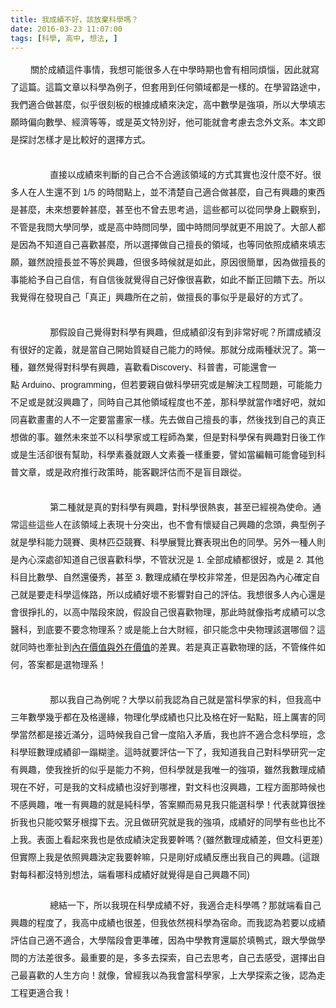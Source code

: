 ```yaml
---
title: 我成績不好，該放棄科學嗎？
date: 2016-03-23 11:07:00
tags: [科學, 高中, 想法, ]
---
```


<div class="MsoNormal" style="line-height: 150%; text-indent: 24.0pt;">
<div class="MsoNormal" style="line-height: 200%;">
<div class="MsoNormal" style="line-height: 200%; text-indent: 24.0pt;">
<span style="font-family: &quot;&#x5FAE;&#x8EDF;&#x6B63;&#x9ED1;&#x9AD4;&quot; , sans-serif;">&#x95DC;&#x65BC;&#x6210;&#x7E3E;&#x9019;&#x4EF6;&#x4E8B;&#x60C5;&#xFF0C;&#x6211;&#x60F3;&#x53EF;&#x80FD;&#x5F88;&#x591A;&#x4EBA;&#x5728;&#x4E2D;&#x5B78;&#x6642;&#x671F;&#x4E5F;&#x6703;&#x6709;&#x76F8;&#x540C;&#x7169;&#x60F1;&#xFF0C;&#x56E0;&#x6B64;&#x5C31;&#x5BEB;&#x4E86;&#x9019;&#x7BC7;&#x3002;&#x9019;&#x7BC7;&#x6587;&#x7AE0;&#x4EE5;&#x79D1;&#x5B78;&#x70BA;&#x4F8B;&#x5B50;&#xFF0C;&#x4F46;&#x5957;&#x7528;&#x5230;&#x4EFB;&#x4F55;&#x9818;&#x57DF;&#x90FD;&#x662F;&#x4E00;&#x6A23;&#x7684;&#x3002;&#x5728;&#x5B78;&#x7FD2;&#x8DEF;&#x9014;&#x4E2D;&#xFF0C;&#x6211;&#x5011;&#x9069;&#x5408;&#x505A;&#x751A;&#x9EBC;&#xFF0C;&#x4F3C;&#x4E4E;&#x5F88;&#x523B;&#x677F;&#x7684;&#x6839;&#x64DA;&#x6210;&#x7E3E;&#x4F86;&#x6C7A;&#x5B9A;&#xFF0C;&#x9AD8;&#x4E2D;&#x6578;&#x5B78;&#x662F;&#x5F37;&#x9805;&#xFF0C;&#x6240;&#x4EE5;&#x5927;&#x5B78;&#x586B;&#x5FD7;&#x9858;&#x6642;&#x504F;&#x5411;&#x6578;&#x5B78;&#x3001;&#x7D93;&#x6FDF;&#x7B49;&#x7B49;&#xFF0C;&#x6216;&#x662F;&#x82F1;&#x6587;&#x7279;&#x5225;&#x597D;&#xFF0C;&#x4ED6;&#x53EF;&#x80FD;&#x5C31;&#x6703;&#x8003;&#x616E;&#x53BB;&#x5FF5;&#x5916;&#x6587;&#x7CFB;&#x3002;&#x672C;&#x6587;&#x5373;&#x662F;&#x63A2;&#x8A0E;&#x600E;&#x6A23;&#x624D;&#x662F;&#x6BD4;&#x8F03;&#x597D;&#x7684;&#x9078;&#x64C7;&#x65B9;&#x5F0F;&#x3002;</span><br>
<span style="font-family: &quot;&#x5FAE;&#x8EDF;&#x6B63;&#x9ED1;&#x9AD4;&quot; , sans-serif;"></span><br>
<!-- more --> 
<a name="more"></a></div>
</div>
<div class="MsoNormal" style="line-height: 200%;">
<span lang="EN-US" style="font-family: &quot;&#x5FAE;&#x8EDF;&#x6B63;&#x9ED1;&#x9AD4;&quot; , sans-serif;">&#xA0; &#xA0; &#xA0; &#xA0;&#xA0;</span><span style="font-family: &quot;&#x5FAE;&#x8EDF;&#x6B63;&#x9ED1;&#x9AD4;&quot; , sans-serif;">&#x76F4;&#x63A5;&#x4EE5;&#x6210;&#x7E3E;&#x4F86;&#x5224;&#x65B7;&#x7684;&#x81EA;&#x5DF1;&#x5408;&#x4E0D;&#x5408;&#x9069;&#x8A72;&#x9818;&#x57DF;&#x7684;&#x65B9;&#x5F0F;&#x5176;&#x5BE6;&#x4E5F;&#x6C92;&#x4EC0;&#x9EBC;&#x4E0D;&#x597D;&#x3002;&#x5F88;&#x591A;&#x4EBA;&#x5728;&#x4EBA;&#x751F;&#x9084;&#x4E0D;&#x5230;&#xA0;<span lang="EN-US">1/5&#xA0;</span>&#x7684;&#x6642;&#x9593;&#x9EDE;&#x4E0A;&#xFF0C;&#x4E26;&#x4E0D;&#x6E05;&#x695A;&#x81EA;&#x5DF1;&#x9069;&#x5408;&#x505A;&#x751A;&#x9EBC;&#xFF0C;&#x81EA;&#x5DF1;&#x6709;&#x8208;&#x8DA3;&#x7684;&#x6771;&#x897F;&#x662F;&#x751A;&#x9EBC;&#xFF0C;&#x672A;&#x4F86;&#x60F3;&#x8981;&#x5E79;&#x751A;&#x9EBC;&#xFF0C;&#x751A;&#x81F3;&#x4E5F;&#x4E0D;&#x66FE;&#x53BB;&#x601D;&#x8003;&#x904E;&#xFF0C;&#x9019;&#x4E9B;&#x90FD;&#x53EF;&#x4EE5;&#x5F9E;&#x540C;&#x5B78;&#x8EAB;&#x4E0A;&#x89C0;&#x5BDF;&#x5230;&#xFF0C;&#x4E0D;&#x7BA1;&#x662F;&#x6211;&#x554F;&#x5927;&#x5B78;&#x540C;&#x5B78;&#xFF0C;&#x6216;&#x662F;&#x9AD8;&#x4E2D;&#x6642;&#x554F;&#x540C;&#x5B78;&#xFF0C;&#x570B;&#x4E2D;&#x6642;&#x554F;&#x540C;&#x5B78;&#x5C31;&#x66F4;&#x4E0D;&#x7528;&#x8AAA;&#x4E86;&#x3002;&#x5927;&#x90E8;&#x4EBA;&#x90FD;&#x662F;&#x56E0;&#x70BA;&#x4E0D;&#x77E5;&#x9053;&#x81EA;&#x5DF1;&#x559C;&#x6B61;&#x751A;&#x9EBC;&#xFF0C;&#x6240;&#x4EE5;&#x9078;&#x64C7;&#x505A;&#x81EA;&#x5DF1;&#x64C5;&#x9577;&#x7684;&#x9818;&#x57DF;&#xFF0C;&#x4E5F;&#x7B49;&#x540C;&#x4F9D;&#x7167;&#x6210;&#x7E3E;&#x4F86;&#x586B;&#x5FD7;&#x9858;&#xFF0C;&#x96D6;&#x7136;&#x8AAA;&#x64C5;&#x9577;&#x4E26;&#x4E0D;&#x7B49;&#x65BC;&#x8208;&#x8DA3;&#xFF0C;&#x4F46;&#x5F88;&#x591A;&#x6642;&#x5019;&#x5C31;&#x662F;&#x5982;&#x6B64;&#xFF0C;&#x539F;&#x56E0;&#x5F88;&#x7C21;&#x55AE;&#xFF0C;&#x56E0;&#x70BA;&#x505A;&#x64C5;&#x9577;&#x7684;&#x4E8B;&#x80FD;&#x7D66;&#x4E88;&#x81EA;&#x5DF1;&#x81EA;&#x4FE1;&#xFF0C;&#x6709;&#x81EA;&#x4FE1;&#x5F8C;&#x5C31;&#x89BA;&#x5F97;&#x81EA;&#x5DF1;&#x597D;&#x50CF;&#x5F88;&#x559C;&#x6B61;&#xFF0C;&#x5982;&#x6B64;&#x4E0D;&#x65B7;&#x6B63;&#x56DE;&#x994B;&#x4E0B;&#x53BB;&#x3002;&#x6240;&#x4EE5;&#x6211;&#x89BA;&#x5F97;&#x5728;&#x767C;&#x73FE;&#x81EA;&#x5DF1;&#x300C;&#x771F;&#x6B63;&#x300D;&#x8208;&#x8DA3;&#x6240;&#x5728;&#x4E4B;&#x524D;&#xFF0C;&#x505A;&#x64C5;&#x9577;&#x7684;&#x4E8B;&#x4F3C;&#x4E4E;&#x662F;&#x6700;&#x597D;&#x7684;&#x65B9;&#x5F0F;&#x4E86;&#x3002;<span lang="EN-US"><o:p></o:p></span></span></div>
<div class="MsoNormal" style="line-height: 200%;">
<span style="font-family: &quot;&#x5FAE;&#x8EDF;&#x6B63;&#x9ED1;&#x9AD4;&quot; , sans-serif;"><br></span></div>
<div class="MsoNormal" style="line-height: 200%;">
<span lang="EN-US" style="font-family: &quot;&#x5FAE;&#x8EDF;&#x6B63;&#x9ED1;&#x9AD4;&quot; , sans-serif;">&#xA0;&#xA0;&#xA0;&#xA0;&#xA0;&#xA0;&#xA0; </span><span style="font-family: &quot;&#x5FAE;&#x8EDF;&#x6B63;&#x9ED1;&#x9AD4;&quot; , sans-serif;">&#x90A3;&#x5047;&#x8A2D;&#x81EA;&#x5DF1;&#x89BA;&#x5F97;&#x5C0D;&#x79D1;&#x5B78;&#x6709;&#x8208;&#x8DA3;&#xFF0C;&#x4F46;&#x6210;&#x7E3E;&#x537B;&#x6C92;&#x6709;&#x5230;&#x975E;&#x5E38;&#x597D;&#x5462;&#xFF1F;&#x6240;&#x8B02;&#x6210;&#x7E3E;&#x6C92;&#x6709;&#x5F88;&#x597D;&#x7684;&#x5B9A;&#x7FA9;&#xFF0C;&#x5C31;&#x662F;&#x7576;&#x81EA;&#x5DF1;&#x958B;&#x59CB;&#x8CEA;&#x7591;&#x81EA;&#x5DF1;&#x80FD;&#x529B;&#x7684;&#x6642;&#x5019;&#x3002;&#x90A3;&#x5C31;&#x5206;&#x6210;&#x5169;&#x7A2E;&#x72C0;&#x6CC1;&#x4E86;&#x3002;&#x7B2C;&#x4E00;&#x7A2E;&#xFF0C;&#x96D6;&#x7136;&#x89BA;&#x5F97;&#x5C0D;&#x79D1;&#x5B78;&#x6709;&#x8208;&#x8DA3;&#xFF0C;&#x559C;&#x6B61;&#x770B;<span lang="EN-US">Discovery</span>&#x3001;&#x79D1;&#x666E;&#x66F8;&#xFF0C;&#x53EF;&#x80FD;&#x9084;&#x6703;&#x4E00;&#x9EDE;&#xA0;<span lang="EN-US">Arduino</span>&#x3001;<span lang="EN-US">programming</span>&#xFF0C;&#x4F46;&#x82E5;&#x8981;&#x89AA;&#x81EA;&#x505A;&#x79D1;&#x5B78;&#x7814;&#x7A76;&#x6216;&#x662F;&#x89E3;&#x6C7A;&#x5DE5;&#x7A0B;&#x554F;&#x984C;&#xFF0C;&#x53EF;&#x80FD;&#x80FD;&#x529B;&#x4E0D;&#x8DB3;&#x6216;&#x662F;&#x5C31;&#x6C92;&#x8208;&#x8DA3;&#x4E86;&#xFF0C;&#x540C;&#x6642;&#x81EA;&#x5DF1;&#x5176;&#x4ED6;&#x9818;&#x57DF;&#x7A0B;&#x5EA6;&#x4E5F;&#x4E0D;&#x5DEE;&#xFF0C;&#x90A3;&#x79D1;&#x5B78;&#x5C31;&#x7576;&#x4F5C;&#x55DC;&#x597D;&#x5427;&#xFF0C;&#x5C31;&#x5982;&#x540C;&#x559C;&#x6B61;&#x756B;&#x756B;&#x7684;&#x4EBA;&#x4E0D;&#x4E00;&#x5B9A;&#x8981;&#x7576;&#x756B;&#x5BB6;&#x4E00;&#x6A23;&#x3002;&#x5148;&#x53BB;&#x505A;&#x81EA;&#x5DF1;&#x64C5;&#x9577;&#x7684;&#x4E8B;&#xFF0C;&#x7136;&#x5F8C;&#x627E;&#x5230;&#x81EA;&#x5DF1;&#x7684;&#x771F;&#x6B63;&#x60F3;&#x505A;&#x7684;&#x4E8B;&#x3002;&#x96D6;&#x7136;&#x672A;&#x4F86;&#x4E26;&#x4E0D;&#x4EE5;&#x79D1;&#x5B78;&#x5BB6;&#x6216;&#x5DE5;&#x7A0B;&#x5E2B;&#x70BA;&#x696D;&#xFF0C;&#x4F46;&#x662F;&#x5C0D;&#x79D1;&#x5B78;&#x4FDD;&#x6709;&#x8208;&#x8DA3;&#x5C0D;&#x65E5;&#x5F8C;&#x5DE5;&#x4F5C;&#x6216;&#x662F;&#x751F;&#x6D3B;&#x537B;&#x5F88;&#x6709;&#x5E6B;&#x52A9;&#xFF0C;&#x79D1;&#x5B78;&#x7D20;&#x990A;&#x5C31;&#x8DDF;&#x4EBA;&#x6587;&#x7D20;&#x990A;&#x4E00;&#x6A23;&#x91CD;&#x8981;&#xFF0C;&#x8B6C;&#x5982;&#x7576;&#x7DE8;&#x8F2F;&#x53EF;&#x80FD;&#x6703;&#x78B0;&#x5230;&#x79D1;&#x666E;&#x6587;&#x7AE0;&#xFF0C;&#x6216;&#x662F;&#x653F;&#x5E9C;&#x63A8;&#x884C;&#x653F;&#x7B56;&#x6642;&#xFF0C;&#x80FD;&#x5BA2;&#x89C0;&#x8A55;&#x4F30;&#x800C;&#x4E0D;&#x662F;&#x76F2;&#x76EE;&#x8DDF;&#x5F9E;&#x3002;<span lang="EN-US"><o:p></o:p></span></span></div>
<div class="MsoNormal" style="line-height: 200%;">
<span style="font-family: &quot;&#x5FAE;&#x8EDF;&#x6B63;&#x9ED1;&#x9AD4;&quot; , sans-serif;"><br></span></div>
<div class="MsoNormal" style="line-height: 200%;">
<span lang="EN-US" style="font-family: &quot;&#x5FAE;&#x8EDF;&#x6B63;&#x9ED1;&#x9AD4;&quot; , sans-serif;">&#xA0;&#xA0;&#xA0;&#xA0;&#xA0;&#xA0;&#xA0; </span><span style="font-family: &quot;&#x5FAE;&#x8EDF;&#x6B63;&#x9ED1;&#x9AD4;&quot; , sans-serif;">&#x7B2C;&#x4E8C;&#x7A2E;&#x5C31;&#x662F;&#x771F;&#x7684;&#x5C0D;&#x79D1;&#x5B78;&#x6709;&#x8208;&#x8DA3;&#xFF0C;&#x5C0D;&#x79D1;&#x5B78;&#x5F88;&#x71B1;&#x8877;&#xFF0C;&#x751A;&#x81F3;&#x5DF2;&#x7D93;&#x8996;&#x70BA;&#x4F7F;&#x547D;&#x3002;&#x901A;&#x5E38;&#x9019;&#x4E9B;&#x9019;&#x4E9B;&#x4EBA;&#x5728;&#x8A72;&#x9818;&#x57DF;&#x4E0A;&#x8868;&#x73FE;&#x5341;&#x5206;&#x7A81;&#x51FA;&#xFF0C;&#x4E5F;&#x4E0D;&#x6703;&#x6709;&#x61F7;&#x7591;&#x81EA;&#x5DF1;&#x8208;&#x8DA3;&#x7684;&#x5FF5;&#x982D;&#xFF0C;&#x5178;&#x578B;&#x4F8B;&#x5B50;&#x5C31;&#x662F;&#x5B78;&#x79D1;&#x80FD;&#x529B;&#x7AF6;&#x8CFD;&#x3001;&#x5967;&#x6797;&#x5339;&#x4E9E;&#x7AF6;&#x8CFD;&#x3001;&#x79D1;&#x5B78;&#x5C55;&#x89BD;&#x6BD4;&#x8CFD;&#x8868;&#x73FE;&#x51FA;&#x8272;&#x7684;&#x540C;&#x5B78;&#x3002;&#x53E6;&#x5916;&#x4E00;&#x7A2E;&#x4EBA;&#x5247;&#x662F;&#x5167;&#x5FC3;&#x6DF1;&#x8655;&#x537B;&#x77E5;&#x9053;&#x81EA;&#x5DF1;&#x5F88;&#x559C;&#x6B61;&#x79D1;&#x5B78;&#xFF0C;&#x4E0D;&#x7BA1;&#x72C0;&#x6CC1;&#x662F; 1. &#x5168;&#x90E8;&#x6210;&#x7E3E;&#x90FD;&#x5F88;&#x597D;&#xFF0C;&#x6216;&#x662F; 2. &#x5176;&#x4ED6;&#x79D1;&#x76EE;&#x6BD4;&#x6578;&#x5B78;&#x3001;&#x81EA;&#x7136;&#x9084;&#x512A;&#x79C0;&#xFF0C;&#x751A;&#x81F3; 3. &#x6578;&#x7406;&#x6210;&#x7E3E;&#x5728;&#x5B78;&#x6821;&#x975E;&#x5E38;&#x5DEE;&#xFF0C;&#x4F46;&#x662F;&#x56E0;&#x70BA;&#x5167;&#x5FC3;&#x78BA;&#x5B9A;&#x81EA;&#x5DF1;&#x5C31;&#x662F;&#x8981;&#x8D70;&#x79D1;&#x5B78;&#x9019;&#x689D;&#x8DEF;&#xFF0C;&#x6240;&#x4EE5;&#x6210;&#x7E3E;&#x597D;&#x58DE;&#x4E0D;&#x5F71;&#x97FF;&#x5C0D;&#x81EA;&#x5DF1;&#x7684;&#x8A55;&#x4F30;&#x3002;&#x6211;&#x60F3;&#x5F88;&#x591A;&#x4EBA;&#x5167;&#x5FC3;&#x9084;&#x662F;&#x6703;&#x5F88;&#x6399;&#x624E;&#x7684;&#xFF0C;&#x4EE5;&#x9AD8;&#x4E2D;&#x968E;&#x6BB5;&#x4F86;&#x8AAA;&#xFF0C;&#x5047;&#x8A2D;&#x81EA;&#x5DF1;&#x5F88;&#x559C;&#x6B61;&#x7269;&#x7406;&#xFF0C;&#x90A3;&#x6B64;&#x6642;&#x5C31;&#x50CF;&#x6307;&#x8003;&#x6210;&#x7E3E;&#x53EF;&#x4EE5;&#x5FF5;&#x91AB;&#x79D1;&#xFF0C;&#x5230;&#x5E95;&#x8981;&#x4E0D;&#x8981;&#x5FF5;&#x7269;&#x7406;&#x7CFB;&#xFF1F;&#x6216;&#x662F;&#x80FD;&#x4E0A;&#x53F0;&#x5927;&#x8CA1;&#x7D93;&#xFF0C;&#x537B;&#x53EA;&#x80FD;&#x5FF5;&#x4E2D;&#x592E;&#x7269;&#x7406;&#x8A72;&#x9078;&#x54EA;&#x500B;&#xFF1F;&#x9019;&#x5C31;&#x540C;&#x6642;&#x4E5F;&#x727D;&#x626F;&#x5230;<a href="https://udn.com/news/story/6902/654867-%E4%BE%AF%E6%96%87%E8%A9%A0%E7%88%B6%E5%AD%90%E5%B0%8D%E8%AB%87-%E6%84%9B%E9%8C%A2%E5%A5%BD%E9%82%84%E6%98%AF%E8%BF%BD%E5%A4%A2%E5%A5%BD%EF%BC%9F" target="_blank">&#x5167;&#x5728;&#x50F9;&#x503C;&#x8207;&#x5916;&#x5728;&#x50F9;&#x503C;</a><span lang="EN-US"><span lang="EN-US"><span lang="EN-US"><span lang="EN-US"><span lang="EN-US"><span lang="EN-US"><span lang="EN-US"><span lang="EN-US"><span lang="EN-US"><span lang="EN-US">&#x7684;<span lang="EN-US">&#x5DEE;<span lang="EN-US">&#x7570;</span></span></span></span></span></span></span></span></span></span></span></span></span>&#x3002;&#x82E5;&#x662F;&#x771F;&#x6B63;&#x559C;&#x6B61;&#x7269;&#x7406;&#x7684;&#x8A71;&#xFF0C;&#x4E0D;&#x7BA1;&#x689D;&#x4EF6;&#x5982;&#x4F55;&#xFF0C;&#x7B54;&#x6848;&#x90FD;&#x662F;&#x9078;&#x7269;&#x7406;&#x7CFB;&#xFF01;<span lang="EN-US"><o:p></o:p></span></div>
<div class="MsoNormal" style="line-height: 200%;">
<span style="font-family: &quot;&#x5FAE;&#x8EDF;&#x6B63;&#x9ED1;&#x9AD4;&quot; , sans-serif;"><br></span></div>
<div class="MsoNormal" style="line-height: 200%;">
<span lang="EN-US" style="font-family: &quot;&#x5FAE;&#x8EDF;&#x6B63;&#x9ED1;&#x9AD4;&quot; , sans-serif;">&#xA0;&#xA0;&#xA0;&#xA0;&#xA0;&#xA0;&#xA0; </span><span style="font-family: &quot;&#x5FAE;&#x8EDF;&#x6B63;&#x9ED1;&#x9AD4;&quot; , sans-serif;">&#x90A3;&#x4EE5;&#x6211;&#x81EA;&#x5DF1;&#x70BA;&#x4F8B;&#x5462;&#xFF1F;&#x5927;&#x5B78;&#x4EE5;&#x524D;&#x6211;&#x8A8D;&#x70BA;&#x81EA;&#x5DF1;&#x5C31;&#x662F;&#x7576;&#x79D1;&#x5B78;&#x5BB6;&#x7684;&#x6599;&#xFF0C;&#x4F46;&#x6211;&#x9AD8;&#x4E2D;&#x4E09;&#x5E74;&#x6578;&#x5B78;&#x5E7E;&#x4E4E;&#x90FD;&#x5728;&#x53CA;&#x683C;&#x908A;&#x7DE3;&#xFF0C;&#x7269;&#x7406;&#x5316;&#x5B78;&#x6210;&#x7E3E;&#x4E5F;&#x53EA;&#x6BD4;&#x53CA;&#x683C;&#x5728;&#x597D;&#x4E00;&#x9EDE;&#x9EDE;&#xFF0C;&#x73ED;&#x4E0A;&#x53B2;&#x5BB3;&#x7684;&#x540C;&#x5B78;&#x7576;&#x7136;&#x90FD;&#x662F;&#x63A5;&#x8FD1;&#x6EFF;&#x5206;&#xFF0C;&#x9019;&#x6642;&#x5019;&#x6211;&#x81EA;&#x5DF1;&#x66FE;&#x4E00;&#x5EA6;&#x9677;&#x5165;&#x77DB;&#x76FE;&#xFF0C;&#x6211;&#x4E5F;&#x8A31;&#x4E0D;&#x9069;&#x5408;&#x5FF5;&#x79D1;&#x5B78;&#x73ED;&#xFF0C;&#x5FF5;&#x79D1;&#x5B78;&#x73ED;&#x6578;&#x7406;&#x6210;&#x7E3E;&#x537B;&#x4E00;&#x8E4B;&#x7CCA;&#x5857;&#x3002;&#x9019;&#x6642;&#x5C31;&#x8981;&#x8A55;&#x4F30;&#x4E00;&#x4E0B;&#x4E86;&#xFF0C;&#x6211;&#x77E5;&#x9053;&#x6211;&#x81EA;&#x5DF1;&#x5C0D;&#x79D1;&#x5B78;&#x7814;&#x7A76;&#x4E00;&#x5B9A;&#x6709;&#x8208;&#x8DA3;&#xFF0C;&#x4F7F;&#x6211;&#x632B;&#x6298;&#x7684;&#x4F3C;&#x4E4E;&#x662F;&#x80FD;&#x529B;&#x4E0D;&#x5920;&#xFF0C;&#x4F46;&#x79D1;&#x5B78;&#x5C31;&#x662F;&#x6211;&#x552F;&#x4E00;&#x7684;&#x5F37;&#x9805;&#xFF0C;&#x96D6;&#x7136;&#x6211;&#x6578;&#x7406;&#x6210;&#x7E3E;&#x73FE;&#x5728;&#x4E0D;&#x597D;&#xFF0C;&#x53EF;&#x662F;&#x6211;&#x7684;&#x6587;&#x79D1;&#x6210;&#x7E3E;&#x4E5F;&#x6C92;&#x597D;&#x5230;&#x54EA;&#x88E1;&#xFF0C;&#x5C0D;&#x6587;&#x79D1;&#x4E5F;&#x6C92;&#x8208;&#x8DA3;&#xFF0C;&#x5DE5;&#x7A0B;&#x65B9;&#x9762;&#x90A3;&#x6642;&#x5019;&#x4E5F;&#x4E0D;&#x611F;&#x8208;&#x8DA3;&#xFF0C;&#x552F;&#x4E00;&#x6709;&#x8208;&#x8DA3;&#x7684;&#x5C31;&#x662F;&#x7D14;&#x79D1;&#x5B78;&#xFF0C;&#x7B54;&#x6848;&#x986F;&#x800C;&#x6613;&#x898B;&#x6211;&#x53EA;&#x80FD;&#x9078;&#x79D1;&#x5B78;&#xFF01;&#x4EE3;&#x8868;&#x5C31;&#x7B97;&#x5F88;&#x632B;&#x6298;&#x6211;&#x4E5F;&#x53EA;&#x80FD;&#x54AC;&#x7DCA;&#x7259;&#x6839;&#x6490;&#x4E0B;&#x53BB;&#x3002;&#x6CC1;&#x4E14;&#x505A;&#x7814;&#x7A76;&#x5C31;&#x662F;&#x6211;&#x7684;&#x5F37;&#x9805;&#xFF0C;&#x6210;&#x7E3E;&#x597D;&#x7684;&#x540C;&#x5B78;&#x6709;&#x4E9B;&#x4E5F;&#x6BD4;&#x4E0D;&#x4E0A;&#x6211;&#x3002;&#x8868;&#x9762;&#x4E0A;&#x770B;&#x8D77;&#x4F86;&#x6211;&#x4E5F;&#x662F;&#x4F9D;&#x6210;&#x7E3E;&#x6C7A;&#x5B9A;&#x6211;&#x8981;&#x5E79;&#x55CE;&#xFF1F;<span lang="EN-US">(</span>&#x96D6;&#x7136;&#x6578;&#x7406;&#x6210;&#x7E3E;&#x5DEE;&#xFF0C;&#x4F46;&#x6587;&#x79D1;&#x66F4;&#x5DEE;<span lang="EN-US">)</span>&#x4F46;&#x5BE6;&#x969B;&#x4E0A;&#x6211;&#x662F;&#x4F9D;&#x7167;&#x8208;&#x8DA3;&#x6C7A;&#x5B9A;&#x6211;&#x8981;&#x5E79;&#x561B;&#xFF0C;&#x53EA;&#x662F;&#x525B;&#x597D;&#x6210;&#x7E3E;&#x53CD;&#x61C9;&#x51FA;&#x6211;&#x81EA;&#x5DF1;&#x7684;&#x8208;&#x8DA3;&#x3002;<span lang="EN-US">(</span>&#x9019;&#x8DDF;&#x5C0D;&#x6BCF;&#x79D1;&#x90FD;&#x6C92;&#x7279;&#x5225;&#x60F3;&#x6CD5;&#xFF0C;&#x7AEF;&#x770B;&#x54EA;&#x79D1;&#x6210;&#x7E3E;&#x597D;&#x5C31;&#x89BA;&#x5F97;&#x662F;&#x81EA;&#x5DF1;&#x8208;&#x8DA3;&#x4E0D;&#x540C;<span lang="EN-US">)</span></span></div>
<br>
<div class="MsoNormal" style="line-height: 200%;">
<span lang="EN-US" style="font-family: &quot;&#x5FAE;&#x8EDF;&#x6B63;&#x9ED1;&#x9AD4;&quot; , sans-serif;">&#xA0;&#xA0;&#xA0;&#xA0;&#xA0;&#xA0;&#xA0; </span><span style="font-family: &quot;&#x5FAE;&#x8EDF;&#x6B63;&#x9ED1;&#x9AD4;&quot; , sans-serif;">&#x7E3D;&#x7D50;&#x4E00;&#x4E0B;&#xFF0C;&#x6240;&#x4EE5;&#x6211;&#x73FE;&#x5728;&#x79D1;&#x5B78;&#x6210;&#x7E3E;&#x4E0D;&#x597D;&#xFF0C;&#x6211;&#x9069;&#x5408;&#x8D70;&#x79D1;&#x5B78;&#x55CE;&#xFF1F;&#x90A3;&#x5C31;&#x7AEF;&#x770B;&#x81EA;&#x5DF1;&#x8208;&#x8DA3;&#x7684;&#x7A0B;&#x5EA6;&#x4E86;&#xFF0C;&#x6211;&#x9AD8;&#x4E2D;&#x6210;&#x7E3E;&#x4E5F;&#x5F88;&#x5DEE;&#xFF0C;&#x4F46;&#x6211;&#x4F9D;&#x7136;&#x8996;&#x79D1;&#x5B78;&#x70BA;&#x5BBF;&#x547D;&#x3002;&#x800C;&#x6211;&#x8A8D;&#x70BA;&#x82E5;&#x8981;&#x4EE5;&#x6210;&#x7E3E;&#x8A55;&#x4F30;&#x81EA;&#x5DF1;&#x9069;&#x4E0D;&#x9069;&#x5408;&#xFF0C;&#x5927;&#x5B78;&#x968E;&#x6BB5;&#x6703;&#x66F4;&#x6E96;&#x78BA;&#xFF0C;&#x56E0;&#x70BA;&#x4E2D;&#x5B78;&#x6559;&#x80B2;&#x9084;&#x5C6C;&#x65BC;&#x586B;&#x9D28;&#x5F0F;&#xFF0C;&#x8DDF;&#x5927;&#x5B78;&#x505A;&#x5B78;&#x554F;&#x7684;&#x65B9;&#x6CD5;&#x5DEE;&#x5F88;&#x591A;&#x3002;&#x6700;&#x91CD;&#x8981;&#x7684;&#x662F;&#xFF0C;&#x591A;&#x591A;&#x53BB;&#x63A2;&#x7D22;&#xFF0C;&#x81EA;&#x5DF1;&#x53BB;&#x601D;&#x8003;&#xFF0C;&#x81EA;&#x5DF1;&#x53BB;&#x611F;&#x53D7;&#xFF0C;&#x9078;&#x64C7;&#x51FA;&#x81EA;&#x5DF1;&#x6700;&#x559C;&#x6B61;&#x7684;&#x4EBA;&#x751F;&#x65B9;&#x5411;&#xFF01;&#x5C31;&#x50CF;&#xFF0C;&#x66FE;&#x7D93;&#x6211;&#x4EE5;&#x70BA;&#x6211;&#x6703;&#x7576;&#x79D1;&#x5B78;&#x5BB6;&#xFF0C;&#x4E0A;&#x5927;&#x5B78;&#x63A2;&#x7D22;&#x4E4B;&#x5F8C;&#xFF0C;&#x8A8D;&#x70BA;&#x8D70;&#x5DE5;&#x7A0B;&#x66F4;&#x9069;&#x5408;&#x6211;&#xFF01;<span lang="EN-US"><o:p></o:p></span></span></div>
</div>
<div style="clear: both;"></div>

